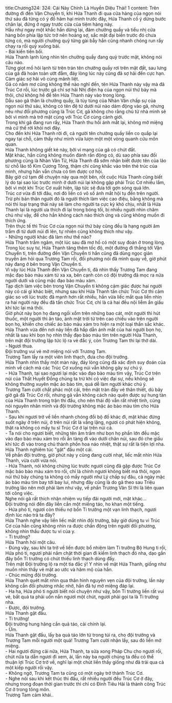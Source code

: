 title:Chương324: 324: Cái Này Chính Là Huyền Diệu Thái! 1
content:
Trên đường đi đến Vận Chuyển ti, khi Hứa Thanh đi qua cửa hàng của ngọn nói thứ sáu đã từng có ý đồ hãm hại mình trước đây, Hứa Thanh cố ý dừng bước chân lại, đứng ở ngay trước cửa của tiệm hàng này.<br>Hầu như ngay một khắc hắn dừng lại, đám chưởng quầy và tiểu nhị cửa hàng bốn phía lập tức trở nên hoảng sợ, sắc mặt đại biến trước đó chưa từng có, mà người chưởng quỹ từng gài bẫy hắn cũng nhanh chóng run rẩy chạy ra rồi quỳ xuống bái.<br>- Bái kiến tiền bối.<br>Hứa Thanh lạnh lùng nhìn tên chưởng quầy đang quỳ trước mặt, không nói câu nào.<br>Từng giọt mồ hôi lạnh từ trên trán tên chưởng quầy rơi trên mặt đất, sau lưng của gã đã hoàn toàn ướt đẫm, đáy lòng lúc này cũng đã sợ hãi đến cực hạn.<br>Cảm giác sợ hãi vô cùng mãnh liệt.<br>Gã có nằm mơ cũng không thể nào nghĩ đến, tên Hứa Thanh này vậy mà đã Trúc Cơ rồi, lúc trước gã chỉ sợ hãi Nhị điện hạ của ngọn núi thứ bảy mà thôi, chứ không hề để tên Hứa Thanh này vào trong lòng.<br>Dẫu sao gã thân là chưởng quầy, là tùy tùng của Nhàn Vân chấp sự của ngọn núi thứ sáu, không có tên đệ tử dưới núi nào dám động vào gã, nhưng nếu như đối phương cũng là Trúc Cơ, gã không cho rằng chủ tử nhà mình sẽ bởi vì mình mà trở mặt cùng với Trúc Cơ cùng cảnh giới.<br>Trong khi gã đang run rẩy, Hứa Thanh thu hồi ánh mắt lại, không mở miệng mà cứ thế rời khỏi nơi đây.<br>Cho đến khi Hứa Thanh rời đi, cả người tên chưởng quầy liền co quắp lại ngay tại chỗ, cảm thấy như mình vừa lượn một một vòng quanh cửu môn quan.<br>Hứa Thanh không giết kẻ này, bởi vì mạng của gã có chút đắt.<br>Mặt khác, hắn cũng không muốn đánh rắn động cỏ, dù sao phía sau đối phương cũng là Nhàn Vân Tử, Hứa Thanh đã sớm nhận biết được tên của lão từ chỗ lão tổ Kim Cương Tông, thậm chí cũng khắc vào trên thẻ trúc của mình, nhưng hắn vẫn chưa có tìm được cơ hội.<br>Bây giờ cứ tạm để chuyện này qua một bên, rốt cuộc Hứa Thanh cũng biết lý do tại sao lúc trước mình ở dưới núi lại không gặp phải Trúc Cơ nhiều lắm, bởi vì một khi Trúc Cơ xuất hiện, lập tức sẽ đưa tới gợn sóng quá lớn.<br>Trúc cơ vừa đi tới đâu, nơi đó liền có vô số ánh mắt hội tụ đến trên người.<br>Trừ phi bản thân người đó là người thích làm việc cao điệu, bằng không mà nói thì loại trạng thái này sẽ làm cho người ta cực kỳ khó chịu, nhất là Hứa Thanh lại là người ưa thích đi lại trong bóng tối, bị nhiều người nhìn chăm chú như vậy, để cho hắn không cách nào thích ứng và cũng không muốn đi thích ứng.<br>Trên thực tế thì Trúc Cơ của ngọn núi thứ bảy cũng đều là hạng người âm trầm đi từ dưới núi đi lên, tự nhiên cũng không thích như vậy.<br>- Những người khác đã làm như thế nào?<br>Hứa Thanh trầm ngâm, một lúc sau đã mơ hồ có một suy đoán ở trong lòng.<br>Trong lúc suy tư, Hứa Thanh tăng thêm tốc độ, một đường đi thẳng tới Vận Chuyển ti, trên đường đến Vận Chuyển ti hắn cũng đã dùng ngọc giản truyền âm hỏi qua Trương Tam rồi, đối phương nói đã mình quay về, giờ phút này đang ở bên trong Vận Chuyển ti.<br>Vì vậy lúc Hứa Thanh đến Vận Chuyển ti, đã nhìn thấy Trương Tam đang mặc đạo bào màu xám từ xa xa, bên cạnh còn có đội trưởng đã mọc ra nửa người dưới và cũng mặc đạo bào màu xám.<br>Tạp dịch làm việc bên trong Vận Chuyển ti không cảm giác được hai người này có cái gì khác biệt, nhưng sau khi Hứa Thanh tấn chức Trúc Cơ thì cảm giác so với lúc trước đã mạnh hơn rất nhiều, hắn vừa liếc mắt qua liền nhìn ra hai người này đều đã tấn chức Trúc Cơ, chỉ là cả hai đều nội liễm ẩn giấu khí tức lại mà thôi.<br>Giờ phút này bọn họ đang ngồi xổm trên những bao cát, một người thì hút thuốc, một người thì ăn táo, ánh mặt trời từ trên cao chiếu vào trên người bọn họ, khiến cho chiếc áo bào màu xám tro hiện ra một loại thần sắc khác.<br>Hứa Thanh vừa đến nơi này liền đã hấp dẫn ánh mắt của hai người bọn họ, nhất là sau khi bọn họ nhìn thấy đạo bào màu tím trên người Hứa Thanh, trên mặt đội trưởng lập tức lộ ra vẻ đắc ý, còn Trương Tam thì lại thở dài.<br>- Ngươi thua.<br>Đội trưởng vui vẻ mở miệng nói với Trương Tam.<br>Trương Tam lấy ra một viên linh thạch, đưa cho đội trưởng.<br>Hứa Thanh nhìn thấy một màn này, đáy lòng cũng đã xác định suy đoán của mình về cách mà các Trúc Cơ xuống núi vẫn không gây sự chú ý.<br>- Hứa Thanh, tại sao ngươi lại mặc vào đạo bào màu tím vậy, Trúc Cơ trên núi của Thất Huyết Đồng chúng ta trừ khi có việc đại sự, nếu không sẽ không thường xuyên mặc áo bào tím, quá dễ làm người khác chú ý.<br>Trương Tam cười chất phác một cái, trên mặt tràn đầy vẻ thân thiết, dù bây giờ gã đã Trúc Cơ rồi, nhưng gã vẫn không cách nào quên được sự hung tàn của Hứa Thanh trong trận thi đấu, cho nên thái độ vẫn rất nhiệt tình, cũng nói nguyên nhân mình và đội trưởng không mặc áo bào màu tím cho Hứa Thanh.<br>- Sau khi ngươi trở về liền nhanh chóng đổi bộ đồ khác đi, mặt khác đừng suốt ngày ở trên núi, ở trên núi rất là vắng lặng, ngươi có phát hiện không, thật ra không có mấy tu sĩ Trúc Cơ ở lại trên núi cả.<br>- Ta nói cho ngươi biết, những tên âm trầm như bọn họ phần lớn đều mặc vào đạo bào màu xám tro rồi ẩn tàng đi vào dưới chân núi, sau đó che giấu khí tức đi vào trong chủ thành phồn hoa náo nhiệt, thật sự rất là tiện lợi nha.<br>Hứa Thanh nghiêm túc "gật" đầu một cái.<br>Về phần đội trưởng, giờ phút này y cũng đang cười nhạt, liếc mắt nhìn Hứa Thanh, vừa cười vừa nói.<br>- Hứa Thanh, nói không chừng lúc trước ngươi cũng đã gặp được Trúc Cơ mặc báo bào màu xám tro rồi, chỉ là chính ngươi không biết mà thôi, ngọn núi thứ bảy chúng ta không có mấy người như Lý chấp sự đâu, cả ngày mặc áo bào màu tím bay tới bay lui, nhưng đây cũng là do gã theo sau Triệu trưởng lão nên mới phải làm như vậy, về phần Trương Vân Sĩ thì là liên quan tới công việc.<br>Nghe nói gã rất thích nhận nhiệm vụ tiếp đãi người mới, mặt khác...<br>Đội trưởng nói đến đây liền cắn một miếng táo, ho khan một tiếng.<br>- Hứa phó ti, ngươi còn thiếu nợ bổn Ti trưởng một vạn linh thạch, ngươi định lúc nào trả ta đây?<br>Hứa Thanh nghe vậy liền liếc mắt nhìn đội trưởng, bây giờ dùng tu vi Trúc Cơ của hắn cũng không nhìn ra được chấn động trên người đối phương, không nhìn thấu được tu vi của y.<br>- Ti trưởng?<br>Hứa Thanh hỏi một câu.<br>- Đúng vậy, sau khi ta trở về liền được bổ nhiệm làm Ti trưởng Bộ Hung ti rồi, Hứa phó ti, ngươi phải nắm chặt thời gian đi kiếm linh thạch đó nha, dạo gần đây bổn Ti trưởng có chút thiếu linh thạch dùng đấy.<br>Trên mặt Đội trưởng lộ ra một tia đắc ý! Y nhìn về mặt Hứa Thanh, giống như muốn nhìn thấy vẻ mặt ao ước và hâm mộ của hắn.<br>- Chúc mừng đội trưởng.<br>Hứa Thanh quét mắt nhìn qua thân hình nguyên vẹn của đội trưởng, lần này không cần đối phương nhắc nhở, hắn đã tự mở miệng đáp lại.<br>- Ha ha, Hứa phó ti ngươi biết nói chuyện như vậy, bổn Ti trưởng liền rất vui vẻ, bất quá ta phải uốn nắn ngươi một chút, ngươi phải gọi ta là Ti trưởng nha.<br>- Được, đội trưởng.<br>Hứa Thanh gật đầu.<br>- Ti trưởng!<br>Đội trưởng hung hăng cắn quả táo, cải chính lại.<br>- Ừm.<br>Hứa Thanh gật đầu, lấy ba quả táo lớn từ trong túi ra, cho đội trưởng và Trương Tam mỗi người một quả! Trương Tam cười nhận lấy, sau đó liền mở miệng.<br>- Hai ngươi đừng cãi nữa, Hứa Thanh, ta sửa xong Pháp Chu cho ngươi rồi, chút nữa ta dẫn ngươi đi xem, ài, lần này ba người chúng ta đều có thể thuận lợi Trúc Cơ trở về, nghĩ lại một chút liền thấy giống như đã trải qua cả một kiếp người rồi vậy.<br>- Không ngờ, Trương Tam ta cũng có một ngày trở thành Trúc Cơ.<br>- Nghe nói sau khi kết thúc thi đấu, rất nhiều người đều Trúc Cơ ở đây, nhưng trong đoạn thời gian trước thì chỉ có Đinh Tiêu Hải là thành công Trúc Cơ ở trong tông môn.<br>Trương Tam cảm khái..<br>
